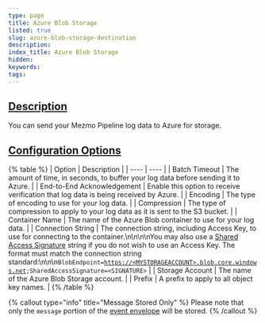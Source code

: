 ```yaml
---
type: page
title: Azure Blob Storage
listed: true
slug: azure-blob-storage-destination
description: 
index_title: Azure Blob Storage
hidden: 
keywords: 
tags: 
---
```


## [Description](https://docs.mezmo.com/docs/azure-cloud-storage-pipeline-destination#description)

You can send your Mezmo Pipeline log data to Azure for storage.

## [Configuration Options](https://docs.mezmo.com/docs/azure-cloud-storage-pipeline-destination#configuration-options)

{% table %}
| Option | Description | 
| ---- | ---- | 
| Batch Timeout | The amount of time, in seconds, to buffer your log data before sending it to Azure. | 
| End-to-End Acknowledgement | Enable this option to receive verification that log data is being received by Azure. | 
| Encoding | The type of encoding to use for your log data. | 
| Compression | The type of compression to apply to your log data as it is sent to the S3 bucket. | 
| Container Name | The name of the Azure Blob container to use for your log data. | 
| Connection String | The connection string, including Access Key, to use for connecting to the container.\n\n\n\nYou may also use a [Shared Access Signature](https://learn.microsoft.com/en-us/azure/storage/common/storage-sas-overview) string if you do not wish to use an Access Key. The format must match the connection string standard:\n\n\n`BlobEndpoint=`[`https://<MYSTORAGEACCOUNT>.blob.core.windows.net`](https://dominicmcallistermezmo.blob.core.windows.net/)`;SharedAccessSignature=<SIGNATURE>` | 
| Storage Account | The name of the Azure Blob Storage account. | 
| Prefix | A prefix to apply to all object key names. | 
{% /table %}

{% callout type="info" title="Message Stored Only" %}
Please note that only the `message` portion of the [event envelope](/telemetry-pipelines/pipeline-event-data-model) will be stored.
{% /callout %}
